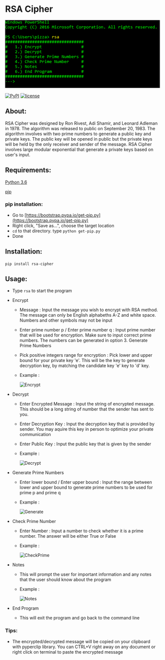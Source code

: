 # RSA Cipher

![menu](https://github.com/PizzaPat/RSA_Cipher/blob/master/screenshots/menu.png)

[![PyPI](https://img.shields.io/pypi/v/RSA-Cipher.svg)](https://pypi.python.org/pypi/RSA-Cipher)
[![license](https://img.shields.io/github/license/mashape/apistatus.svg)]()

## About:
RSA Cipher was designed by Ron Rivest, Adi Shamir, and Leonard Adleman in 1978. The algorithm was released to public on September 20, 1983. The algorithm involves with two prime numbers to generate a public key and private keys. The public key will be opened in public but the private keys will be held by the only receiver and sender of the message. RSA Cipher involves large modular exponential that generate a private keys based on user's input. 

## Requirements:
[Python 3.6](https://www.python.org/downloads/release/python-361/)

[pip](https://bootstrap.pypa.io/get-pip.py)

### pip installation:
- Go to [https://bootstrap.pypa.io/get-pip.py](https://bootstrap.pypa.io/get-pip.py)
- Right click, "Save as...", choose the target location
- ```cd``` to that directory. type ```python get-pip.py```
- Done


## Installation:
```pip install rsa-cipher```

## Usage:
- Type ```rsa``` to start the program
- Encrypt
  - Message : Input the message you wish to encrypt with RSA method. The message can only be English alphabeths A-Z and white space. Numbers and other symbols may not be input
  - Enter prime number p / Enter prime number q : Input prime number that will be used for encryption. Make sure to input correct prime numbers. The numbers can be generated in option 3. Generate Prime Numbers
  - Pick positive integers range for encryption : Pick lower and upper bound for your private key 'e'. This will be the key to generate decryption key, by matching the candidate key 'e' key to 'd' key.
  - Example :

    ![Encrypt](https://github.com/PizzaPat/RSA_Cipher/blob/master/screenshots/encryption.png)
    
- Decrypt
  - Enter Encrypted Message : Input the string of encrypted message. This should be a long string of number that the sender has sent to you.
  - Enter Decryption Key : Input the decryption key that is provided by sender. You may aquire this key in person to optimize your private communication
  - Enter Public Key : Input the public key that is given by the sender

  - Example :
  
    ![Decrypt](https://github.com/PizzaPat/RSA_Cipher/blob/master/screenshots/decryption.png)

- Generate Prime Numbers
  - Enter lower bound / Enter upper bound : Input the range between lower and upper bound to generate prime numbers to be used for prime p and prime q

  - Example :
  
    ![Generate](https://github.com/PizzaPat/RSA_Cipher/blob/master/screenshots/generatePrime.png)

- Check Prime Number
  - Enter Number : Input a number to check whether it is a prime number. The answer will be either True or False

  - Example :
  
    ![CheckPrime](https://github.com/PizzaPat/RSA_Cipher/blob/master/screenshots/isPrime.png)

- Notes
  - This will prompt the user for important information and any notes that the user should know about the program
  
  - Example :
  
    ![Notes](https://github.com/PizzaPat/RSA_Cipher/blob/master/screenshots/notes.png)  
  
- End Program
  - This will exit the program and go back to the command line
  
### Tips:
  - The encrypted/decrypted message will be copied on your clipboard with pyperclip library. You can CTRL+V right away on any document or right click on terminal to paste the encrypted message
